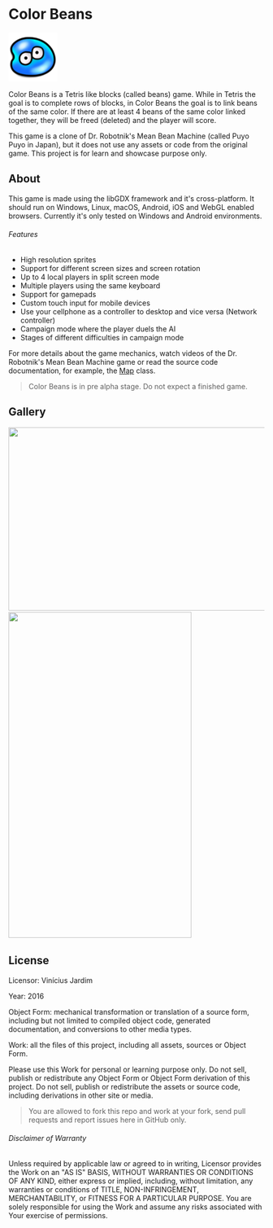 # Color Beans

![bean](android/res/drawable-xhdpi/ic_launcher.png)

Color Beans is a Tetris like blocks (called beans) game. While in Tetris
the goal is to complete rows of blocks, in Color Beans the goal is to
link beans of the same color. If there are at least 4 beans of the same
color linked together, they will be freed (deleted) and the player will
score.

This game is a clone of Dr. Robotnik's Mean Bean Machine (called Puyo
Puyo in Japan), but it does not use any assets or code from the original
game. This project is for learn and showcase purpose only.

## About

This game is made using the libGDX framework and it's cross-platform. It
should run on Windows, Linux, macOS, Android, iOS and WebGL enabled
browsers. Currently it's only tested on Windows and Android
environments.

###### Features

* High resolution sprites
* Support for different screen sizes and screen rotation
* Up to 4 local players in split screen mode
* Multiple players using the same keyboard
* Support for gamepads
* Custom touch input for mobile devices
* Use your cellphone as a controller to desktop and vice versa (Network controller)
* Campaign mode where the player duels the AI
* Stages of different difficulties in campaign mode

For more details about the game mechanics, watch videos of the Dr.
Robotnik's Mean Bean Machine game or read the source code documentation,
for example, the [Map](core/src/com/vpjardim/colorbeans/Map.java) class.

> Color Beans is in pre alpha stage. Do not expect a finished game.

## Gallery

<img src="https://user-images.githubusercontent.com/1520962/33919110-a7d3c6be-df95-11e7-9406-cbc02060e6e0.png" width="640" height="360">

<img src="https://user-images.githubusercontent.com/1520962/33919127-bb563276-df95-11e7-947f-e1fa1cd5fcb5.png" width="360" height="640">

## License

Licensor: Vinícius Jardim

Year: 2016

Object Form: mechanical transformation or translation of a source form,
including but not limited to compiled object code, generated
documentation, and conversions to other media types.

Work: all the files of this project, including all assets, sources or
Object Form.

Please use this Work for personal or learning purpose only. Do not sell,
publish or redistribute any Object Form or Object Form derivation of
this project. Do not sell, publish or redistribute the assets or source
code, including derivations in other site or media.

> You are allowed to fork this repo and work at your fork, send pull
requests and report issues here in GitHub only.

###### Disclaimer of Warranty
Unless required by applicable law or agreed to
in writing, Licensor provides the Work on an "AS IS" BASIS,
WITHOUT WARRANTIES OR CONDITIONS OF ANY KIND, either express or implied,
including, without limitation, any warranties or conditions of TITLE,
NON-INFRINGEMENT, MERCHANTABILITY, or FITNESS FOR A PARTICULAR PURPOSE.
You are solely responsible for using the Work and assume any risks
associated with Your exercise of permissions.
